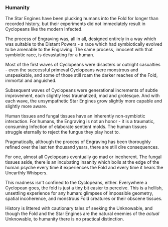 ### Humanity

The Star Engines have been plucking humans into the Fold for longer than recorded history, but their experiments did not immediately result in Cyclopeans like the modern Infected.

The process of Engraving was, all in all, designed entirely in a way which was suitable to the Distant Powers - a race which had symbiotically evolved to be amenable to the Engraving.  The same process, innocent with that symbiotic race, is devastating for a human.

Most of the first waves of Cyclopeans were disasters or outright casualties - even the successful primeval Cyclopeans were monstrous and unspeakable, and some of those still roam the darker reaches of the Fold, immortal and anguished.

Subsequent waves of Cyclopeans were generational increments of subtle improvement, each slightly less traumatized, mad and grotesque.  And with each wave, the unsympathetic Star Engines grow slightly more capable and slightly more aware.

Human tissues and fungal tissues have an inherently non-symbiotic interaction.  For humans, the Engraving is not an honor - it is a traumatic, consuming Infection of elaborate sentient molds.  The human tissues struggle eternally to reject the fungus they play host to.

Pragmatically, although the process of Engraving has been thoroughly refined over the last ten thousand years, there are still dire consequences.

For one, almost all Cyclopeans eventually go mad or incoherent.  The fungal tissues aside, there is an incubating insanity which boils at the edge of the human psyche every time it experiences the Fold and every time it hears the Unearthly Whispers.

This madness isn't confined to the Cyclopeans, either.  Everywhere a Cyclopean goes, the fold is just a tiny bit easier to perceive.  This is a hellish, unsettling experience for any human: glimpses of impossible geometry, spatial incoherence, and monstrous Fold creatures or their obscene tissues.

History is littered with cautionary tales of seeking the Unknowable, and though the Fold and the Star Engines are the natural enemies of the _actual_ Unknowable, to humanity there is no practical distinction.
